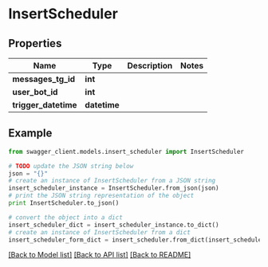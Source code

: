 # InsertScheduler


## Properties

Name | Type | Description | Notes
------------ | ------------- | ------------- | -------------
**messages_tg_id** | **int** |  | 
**user_bot_id** | **int** |  | 
**trigger_datetime** | **datetime** |  | 

## Example

```python
from swagger_client.models.insert_scheduler import InsertScheduler

# TODO update the JSON string below
json = "{}"
# create an instance of InsertScheduler from a JSON string
insert_scheduler_instance = InsertScheduler.from_json(json)
# print the JSON string representation of the object
print InsertScheduler.to_json()

# convert the object into a dict
insert_scheduler_dict = insert_scheduler_instance.to_dict()
# create an instance of InsertScheduler from a dict
insert_scheduler_form_dict = insert_scheduler.from_dict(insert_scheduler_dict)
```
[[Back to Model list]](../README.md#documentation-for-models) [[Back to API list]](../README.md#documentation-for-api-endpoints) [[Back to README]](../README.md)
